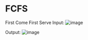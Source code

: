 # FCFS
First Come First Serve
Input:
![image](https://github.com/Shumaita/FCFS/assets/123713655/99baec19-e5b1-4130-a569-29e0315055bf)


Output:
![image](https://github.com/Shumaita/FCFS/assets/123713655/e73352a5-8f55-4583-81d8-bfd1f26a337c)


